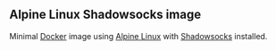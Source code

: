 ## Alpine Linux Shadowsocks image

Minimal [Docker](https://www.docker.com/) image using [Alpine Linux](http://alpinelinux.org/) with [Shadowsocks](https://shadowsocks.org/) installed.